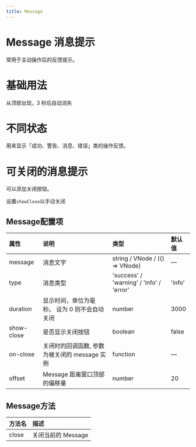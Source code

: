 ```yaml
---
title: Message
---
```


# Message 消息提示

常用于主动操作后的反馈提示。

# 基础用法

从顶部出现，3 秒后自动消失

<preview path="../examples/message/basic.vue" title="" description=""></preview>

# 不同状态

用来显示「成功、警告、消息、错误」类的操作反馈。

<preview path="../examples/message/status.vue" title="" description=""></preview>

# 可关闭的消息提示

可以添加关闭按钮。

设置`showClose`以手动关闭

<preview path="../examples/message/closable.vue" title="" description=""></preview>

## Message配置项

| 属性         | 说明                                          | 类型                                       | 默认值    |
|:-----------| :-------------------------------------------- |:-----------------------------------------|:-------|
| message    | 消息文字                                      | string / VNode / (() => VNode)           | —      |
| type       | 消息类型                                      | 'success' / 'warning' / 'info' / 'error' | 'info' |
| duration   | 显示时间，单位为毫秒。 设为 0 则不会自动关闭  | number                                   | 3000   |
| show-close | 是否显示关闭按钮                              | boolean                                  | false  |
| on-close   | 关闭时的回调函数, 参数为被关闭的 message 实例 | function                                 | —      |
| offset     | Message 距离窗口顶部的偏移量                  | number                                   | 20     |

## Message方法

| 方法名   | 描述               |
|:------| :----------------- |
| close | 关闭当前的 Message |